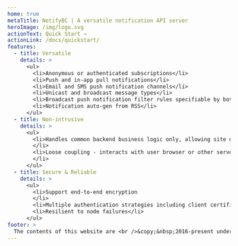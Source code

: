 ```yaml
---
home: true
metaTitle: NotifyBC | A versatile notification API server
heroImage: /img/logo.svg
actionText: Quick Start →
actionLink: /docs/quickstart/
features:
  - title: Versatile
    details: >
      <ul>
        <li>Anonymous or authenticated subscriptions</li>
        <li>Push and in-app pull notifications</li>
        <li>Email and SMS push notification channels</li>
        <li>Unicast and broadcast message types</li>
        <li>Broadcast push notification filter rules specifiable by both sender and subscriber</li>
        <li>Notification auto-gen from RSS</li>
      </ul>
  - title: Non-intrusive
    details: >
      <ul>
        <li>Handles common backend business logic only, allowing site developer implement frontend UI using widgets native to the site
        </li>
        <li>Loose coupling - interacts with user browser or other server components through RESTful API
        </li>
      </ul>
  - title: Secure & Reliable
    details: >
      <ul>
        <li>Support end-to-end encryption
        </li>
        <li>Multiple authentication strategies including client certificate for server-server and OIDC for user-server</li>
        <li>Resilient to node failures</li>
      </ul>
footer: >
  The contents of this website are <br />&copy;&nbsp;2016-present under the terms of the <a href="https://github.com/bcgov/NotifyBC/blob/main/LICENSE">Apache&nbsp;License, Version 2.0</a>.
---
```


